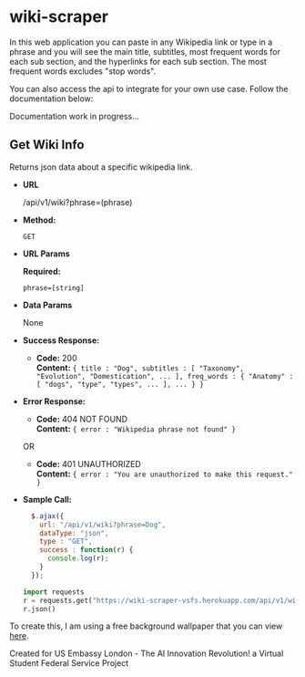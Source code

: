 # wiki-scraper

In this web application you can paste in any Wikipedia link or type in a phrase and you will see the main title, subtitles, most frequent words for each sub section, and the hyperlinks for each sub section. The most frequent words excludes "stop words".

You can also access the api to integrate for your own use case. Follow the documentation below:

Documentation work in progress...

**Get Wiki Info**
----
  Returns json data about a specific wikipedia link.

* **URL**

  /api/v1/wiki?phrase=(phrase)

* **Method:**

  `GET`
  
*  **URL Params**

   **Required:**
 
   `phrase=[string]`

* **Data Params**

  None

* **Success Response:**

  * **Code:** 200 <br />
    **Content:** `{ title : "Dog", subtitles : [ "Taxonomy", "Evolution", "Domestication", ... ], freq_words : { "Anatomy" : [ "dogs", "type", "types", ... ], ... } }`
 
* **Error Response:**

  * **Code:** 404 NOT FOUND <br />
    **Content:** `{ error : "Wikipedia phrase not found" }`

  OR

  * **Code:** 401 UNAUTHORIZED <br />
    **Content:** `{ error : "You are unauthorized to make this request." }`

* **Sample Call:**

  ```javascript
    $.ajax({
      url: "/api/v1/wiki?phrase=Dog",
      dataType: "json",
      type : "GET",
      success : function(r) {
        console.log(r);
      }
    });
  ```
  
  ```python
  import requests
  r = requests.get("https://wiki-scraper-vsfs.herokuapp.com/api/v1/wiki?phrase=Dog")
  r.json()
  ```


To create this, I am using a free background wallpaper that you can view [here](https://wallpaperaccess.com/uhd-abstract).

Created for US Embassy London - The AI Innovation Revolution! a Virtual Student Federal Service Project
